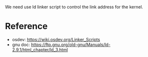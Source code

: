 We need use ld linker script to control the link address for the kernel.

# Reference
- osdev: https://wiki.osdev.org/Linker_Scripts
- gnu doc: https://ftp.gnu.org/old-gnu/Manuals/ld-2.9.1/html_chapter/ld_3.html
